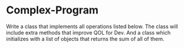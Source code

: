 # Complex-Program
Write a class that implements all operations listed below. The class will include extra methods that improve QOL for Dev. And a class which initializes with a list of objects that returns the sum of all of them.
